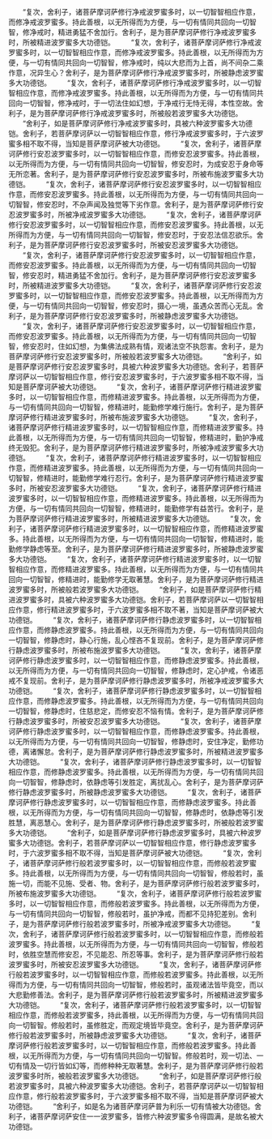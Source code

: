 <!-- { "loadSidebar": true } -->
　　“复次，舍利子，诸菩萨摩诃萨修行净戒波罗蜜多时，以一切智智相应作意，而修净戒波罗蜜多。持此善根，以无所得而为方便，与一切有情同共回向一切智智，修净戒时，精进勇猛不舍加行。舍利子，是为菩萨摩诃萨修行净戒波罗蜜多时，所被精进波罗蜜多大功德铠。
　　“复次，舍利子，诸菩萨摩诃萨修行净戒波罗蜜多时，以一切智智相应作意，而修净戒波罗蜜多。持此善根，以无所得而为方便，与一切有情同共回向一切智智，修净戒时，纯以大悲而为上首，尚不间杂二乘作意，况异生心？舍利子，是为菩萨摩诃萨修行净戒波罗蜜多时，所被静虑波罗蜜多大功德铠。
　　“复次，舍利子，诸菩萨摩诃萨修行净戒波罗蜜多时，以一切智智相应作意，而修净戒波罗蜜多。持此善根，以无所得而为方便，与一切有情同共回向一切智智，修净戒时，于一切法住如幻想，于净戒行无恃无得，本性空故。舍利子，是为菩萨摩诃萨修行净戒波罗蜜多时，所被般若波罗蜜多大功德铠。
　　“舍利子，如是菩萨摩诃萨修行净戒波罗蜜多时，具被六种波罗蜜多大功德铠。舍利子，若菩萨摩诃萨以一切智智相应作意，修行净戒波罗蜜多时，于六波罗蜜多相不取不得，当知是菩萨摩诃萨被大功德铠。
　　“复次，舍利子，诸菩萨摩诃萨修行安忍波罗蜜多时，以一切智智相应作意，而修安忍波罗蜜多。持此善根，以无所得而为方便，与一切有情同共回向一切智智，修安忍时，为成安忍于身命等无所恋著。舍利子，是为菩萨摩诃萨修行安忍波罗蜜多时，所被布施波罗蜜多大功德铠。
　　“复次，舍利子，诸菩萨摩诃萨修行安忍波罗蜜多时，以一切智智相应作意，而修安忍波罗蜜多。持此善根，以无所得而为方便，与一切有情同共回向一切智智，修安忍时，不杂声闻及独觉等下劣作意。舍利子，是为菩萨摩诃萨修行安忍波罗蜜多时，所被净戒波罗蜜多大功德铠。
　　“复次，舍利子，诸菩萨摩诃萨修行安忍波罗蜜多时，以一切智智相应作意，而修安忍波罗蜜多。持此善根，以无所得而为方便，与一切有情同共回向一切智智，修安忍时，于安忍法信忍欲乐。舍利子，是为菩萨摩诃萨修行安忍波罗蜜多时，所被安忍波罗蜜多大功德铠。
　　“复次，舍利子，诸菩萨摩诃萨修行安忍波罗蜜多时，以一切智智相应作意，而修安忍波罗蜜多。持此善根，以无所得而为方便，与一切有情同共回向一切智智，修安忍时，精进勇猛不舍加行。舍利子，是为菩萨摩诃萨修行安忍波罗蜜多时，所被精进波罗蜜多大功德铠。
　　“复次，舍利子，诸菩萨摩诃萨修行安忍波罗蜜多时，以一切智智相应作意，而修安忍波罗蜜多。持此善根，以无所得而为方便，与一切有情同共回向一切智智，修安忍时，摄心一境，虽遇众苦而心无乱。舍利子，是为菩萨摩诃萨修行安忍波罗蜜多时，所被静虑波罗蜜多大功德铠。
　　“复次，舍利子，诸菩萨摩诃萨修行安忍波罗蜜多时，以一切智智相应作意，而修安忍波罗蜜多。持此善根，以无所得而为方便，与一切有情同共回向一切智智，修安忍时，住如幻想，为集佛法成熟有情，观诸法空不执怨害。舍利子，是为菩萨摩诃萨修行安忍波罗蜜多时，所被般若波罗蜜多大功德铠。
　　“舍利子，如是菩萨摩诃萨修行安忍波罗蜜多时，具被六种波罗蜜多大功德铠。舍利子，若菩萨摩诃萨以一切智智相应作意，修行安忍波罗蜜多时，于六波罗蜜多相不取不得，当知是菩萨摩诃萨被大功德铠。
　　“复次，舍利子，诸菩萨摩诃萨修行精进波罗蜜多时，以一切智智相应作意，而修精进波罗蜜多。持此善根，以无所得而为方便，与一切有情同共回向一切智智，修精进时，能勤修学难行施行。舍利子，是为菩萨摩诃萨修行精进波罗蜜多时，所被布施波罗蜜多大功德铠。
　　“复次，舍利子，诸菩萨摩诃萨修行精进波罗蜜多时，以一切智智相应作意，而修精进波罗蜜多。持此善根，以无所得而为方便，与一切有情同共回向一切智智，修精进时，勤护净戒终无毁犯。舍利子，是为菩萨摩诃萨修行精进波罗蜜多时，所被净戒波罗蜜多大功德铠。
　　“复次，舍利子，诸菩萨摩诃萨修行精进波罗蜜多时，以一切智智相应作意，而修精进波罗蜜多。持此善根，以无所得而为方便，与一切有情同共回向一切智智，修精进时，能勤修学难行忍行。舍利子，是为菩萨摩诃萨修行精进波罗蜜多时，所被安忍波罗蜜多大功德铠。
　　“复次，舍利子，诸菩萨摩诃萨修行精进波罗蜜多时，以一切智智相应作意，而修精进波罗蜜多。持此善根，以无所得而为方便，与一切有情同共回向一切智智，修精进时，能勤修学有益苦行。舍利子，是为菩萨摩诃萨修行精进波罗蜜多时，所被精进波罗蜜多大功德铠。
　　“复次，舍利子，诸菩萨摩诃萨修行精进波罗蜜多时，以一切智智相应作意，而修精进波罗蜜多。持此善根，以无所得而为方便，与一切有情同共回向一切智智，修精进时，能勤修学静虑等至。舍利子，是为菩萨摩诃萨修行精进波罗蜜多时，所被静虑波罗蜜多大功德铠。
　　“复次，舍利子，诸菩萨摩诃萨修行精进波罗蜜多时，以一切智智相应作意，而修精进波罗蜜多。持此善根，以无所得而为方便，与一切有情同共回向一切智智，修精进时，能勤修学无取著慧。舍利子，是为菩萨摩诃萨修行精进波罗蜜多时，所被般若波罗蜜多大功德铠。
　　“舍利子，如是菩萨摩诃萨修行精进波罗蜜多时，具被六种波罗蜜多大功德铠。舍利子，若菩萨摩诃萨以一切智智相应作意，修行精进波罗蜜多时，于六波罗蜜多相不取不著，当知是菩萨摩诃萨被大功德铠。
　　“复次，舍利子，诸菩萨摩诃萨修行静虑波罗蜜多时，以一切智智相应作意，而修静虑波罗蜜多。持此善根，以无所得而为方便，与一切有情同共回向一切智智，修静虑时，静心行施，乱心悭吝不复现前。舍利子，是为菩萨摩诃萨修行静虑波罗蜜多时，所被布施波罗蜜多大功德铠。
　　“复次，舍利子，诸菩萨摩诃萨修行静虑波罗蜜多时，以一切智智相应作意，而修静虑波罗蜜多。持此善根，以无所得而为方便，与一切有情同共回向一切智智，修静虑时，定心护戒，令诸恶戒不复现前。舍利子，是为菩萨摩诃萨修行静虑波罗蜜多时，所被净戒波罗蜜多大功德铠。
　　“复次，舍利子，诸菩萨摩诃萨修行静虑波罗蜜多时，以一切智智相应作意，而修静虑波罗蜜多。持此善根，以无所得而为方便，与一切有情同共回向一切智智，修静虑时，住慈悲定，而修安忍不恼有情。舍利子，是为菩萨摩诃萨修行静虑波罗蜜多时，所被安忍波罗蜜多大功德铠。
　　“复次，舍利子，诸菩萨摩诃萨修行静虑波罗蜜多时，以一切智智相应作意，而修静虑波罗蜜多。持此善根，以无所得而为方便，与一切有情同共回向一切智智，修静虑时，安住净定，勤修功德，离诸懈怠。舍利子，是为菩萨摩诃萨修行静虑波罗蜜多时，所被精进波罗蜜多大功德铠。
　　“复次，舍利子，诸菩萨摩诃萨修行静虑波罗蜜多时，以一切智智相应作意，而修静虑波罗蜜多。持此善根，以无所得而为方便，与一切有情同共回向一切智智，修静虑时，依静虑等引发胜定，离扰乱心。舍利子，是为菩萨摩诃萨修行静虑波罗蜜多时，所被静虑波罗蜜多大功德铠。
　　“复次，舍利子，诸菩萨摩诃萨修行静虑波罗蜜多时，以一切智智相应作意，而修静虑波罗蜜多。持此善根，以无所得而为方便，与一切有情同共回向一切智智，修静虑时，依静虑等引发胜慧，离恶慧心。舍利子，是为菩萨摩诃萨修行静虑波罗蜜多时，所被般若波罗蜜多大功德铠。
　　“舍利子，如是菩萨摩诃萨修行静虑波罗蜜多时，具被六种波罗蜜多大功德铠。舍利子，若菩萨摩诃萨以一切智智相应作意，修行静虑波罗蜜多时，于六波罗蜜多相不取不得，当知是菩萨摩诃萨被大功德铠。
　　“复次，舍利子，诸菩萨摩诃萨修行般若波罗蜜多时，以一切智智相应作意，而修般若波罗蜜多。持此善根，以无所得而为方便，与一切有情同共回向一切智智，修般若时，虽施一切，而能不见施、受者、物。舍利子，是为菩萨摩诃萨修行般若波罗蜜多时，所被布施波罗蜜多大功德铠。
　　“复次，舍利子，诸菩萨摩诃萨修行般若波罗蜜多时，以一切智智相应作意，而修般若波罗蜜多。持此善根，以无所得而为方便，与一切有情同共回向一切智智，修般若时，虽护净戒，而都不见持犯差别。舍利子，是为菩萨摩诃萨修行般若波罗蜜多时，所被净戒波罗蜜多大功德铠。
　　“复次，舍利子，诸菩萨摩诃萨修行般若波罗蜜多时，以一切智智相应作意，而修般若波罗蜜多。持此善根，以无所得而为方便，与一切有情同共回向一切智智，修般若时，依胜空慧而修安忍，不见能忍、所忍等事。舍利子，是为菩萨摩诃萨修行般若波罗蜜多时，所被安忍波罗蜜多大功德铠。
　　“复次，舍利子，诸菩萨摩诃萨修行般若波罗蜜多时，以一切智智相应作意，而修般若波罗蜜多。持此善根，以无所得而为方便，与一切有情同共回向一切智智，修般若时，虽观诸法皆毕竟空，而以大悲勤修善法。舍利子，是为菩萨摩诃萨修行般若波罗蜜多时，所被精进波罗蜜多大功德铠。
　　“复次，舍利子，诸菩萨摩诃萨修行般若波罗蜜多时，以一切智智相应作意，而修般若波罗蜜多，持此善根，以无所得而为方便，与一切有情同共回向一切智智。修般若时，虽修胜定，而观定境皆毕竟空。舍利子，是为菩萨摩诃萨修行般若波罗蜜多时，所被静虑波罗蜜多大功德铠。
　　“复次，舍利子，诸菩萨摩诃萨修行般若波罗蜜多时，以一切智智相应作意，而修般若波罗蜜多。持此善根，以无所得而为方便，与一切有情同共回向一切智智。修般若时，观一切法、一切有情及一切行皆如幻等，而修种种无取著慧。舍利子，是为菩萨摩诃萨修行般若波罗蜜多时所，被般若波罗蜜多大功德铠。
　　“舍利子，如是菩萨摩诃萨修行般若波罗蜜多时，具被六种波罗蜜多大功德铠。舍利子，若菩萨摩诃萨以一切智智相应作意，修行般若波罗蜜多时，于六波罗蜜多相不取不得，当知是菩萨摩诃萨被大功德铠。
　　“舍利子，如是名为诸菩萨摩诃萨普为利乐一切有情被大功德铠。舍利子，诸菩萨摩诃萨安住一一波罗蜜多，皆修六种波罗蜜多令得圆满，是故名被大功德铠。
